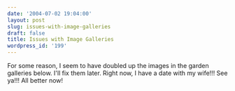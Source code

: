 ```yaml
---
date: '2004-07-02 19:04:00'
layout: post
slug: issues-with-image-galleries
draft: false
title: Issues with Image Galleries
wordpress_id: '199'
---
```


For some reason, I seem to have doubled up the images in the garden galleries below. I'll fix them later. Right now, I have a date with my wife!!! See ya!!! All better now!

